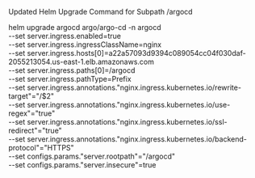 Updated Helm Upgrade Command for Subpath /argocd

helm upgrade argocd argo/argo-cd -n argocd \
  --set server.ingress.enabled=true \
  --set server.ingress.ingressClassName=nginx \
  --set server.ingress.hosts[0]=a22a57093d9394c089054cc04f030daf-2055213054.us-east-1.elb.amazonaws.com \
  --set server.ingress.paths[0]=/argocd \
  --set server.ingress.pathType=Prefix \
  --set server.ingress.annotations."nginx\.ingress\.kubernetes\.io/rewrite-target"="/\$2" \
  --set server.ingress.annotations."nginx\.ingress\.kubernetes\.io/use-regex"="true" \
  --set server.ingress.annotations."nginx\.ingress\.kubernetes\.io/ssl-redirect"="true" \
  --set server.ingress.annotations."nginx\.ingress\.kubernetes\.io/backend-protocol"="HTTPS" \
  --set configs.params."server\.rootpath"="/argocd" \
  --set configs.params."server\.insecure"=true
